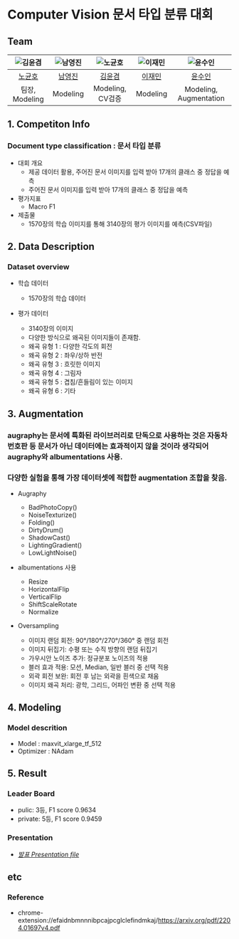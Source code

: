 # Computer Vision 문서 타입 분류 대회

## Team

| ![김윤겸](https://avatars.githubusercontent.com/u/156163982?v=4) | ![남영진](https://avatars.githubusercontent.com/u/156163982?v=4) | ![노균호](https://avatars.githubusercontent.com/u/156163982?v=4) | ![이재민](https://avatars.githubusercontent.com/u/156163982?v=4) | ![윤수인](https://avatars.githubusercontent.com/u/156163982?v=4) |
| :--------------------------------------------------------------: | :--------------------------------------------------------------: | :--------------------------------------------------------------: | :--------------------------------------------------------------: | :--------------------------------------------------------------: |
|            [노균호](https://github.com/UpstageAILab)             |            [남영진](https://github.com/UpstageAILab)             |            [김윤겸](https://github.com/UpstageAILab)             |            [이재민](https://github.com/UpstageAILab)             |            [윤수인](https://github.com/UpstageAILab)             |
|                            팀장, Modeling                             |                            Modeling                           |                         Modeling, CV검증                        |                            Modeling                          |                            Modeling,  Augmentation                  |


## 1. Competiton Info

### Document type classification : 문서 타입 분류

- 대회 개요
     - 제공 데이터 활용, 주어진 문서 이미지를 입력 받아 17개의 클래스 중 정답을 예측
     - 주어진 문서 이미지를 입력 받아 17개의 클래스 중 정답을 예측
- 평가지표
     - Macro F1
- 제출물
     - 1570장의 학습 이미지를 통해 3140장의 평가 이미지를 예측(CSV파일)


## 2. Data Description

### Dataset overview

- 학습 데이터
     - 1570장의 학습 데이터

- 평가 데이터
     - 3140장의 이미지
     - 다양한 방식으로 왜곡된 이미지들이 존재함.
     - 왜곡 유형 1 :  다양한 각도의 회전
     - 왜곡 유형 2 :  좌우/상하 반전
     - 왜곡 유형 3 :  흐릿한 이미지
     - 왜곡 유형 4 :  그림자
     - 왜곡 유형 5 :  겹침/흔들림이 있는 이미지
     - 왜곡 유형 6 :  기타 


## 3. Augmentation

### augraphy는 문서에 특화된 라이브러리로 단독으로 사용하는 것은 자동차번호판 등 문서가 아닌 데이터에는 효과적이지 않을 것이라 생각되어  augraphy와 albumentations 사용.
### 다양한 실험을 통해 가장 데이터셋에 적합한 augmentation 조합을 찾음.

- Augraphy
     - BadPhotoCopy()
     - NoiseTexturize()
     - Folding()
     - DirtyDrum()
     - ShadowCast()
     - LightingGradient()
     - LowLightNoise() 

- albumentations 사용
     - Resize
     - HorizontalFlip
     - VerticalFlip
     - ShiftScaleRotate
     - Normalize

- Oversampling
     - 이미지 랜덤 회전: 90°/180°/270°/360° 중 랜덤 회전
     - 이미지 뒤집기: 수평 또는 수직 방향의 랜덤 뒤집기
     - 가우시안 노이즈 추가: 정규분포 노이즈의 적용
     - 블러 효과 적용: 모션, Median, 일반 블러 중 선택 적용
     - 외곽 회전 보완: 회전 후 남는 외곽을 흰색으로 채움
     - 이미지 왜곡 처리: 광학, 그리드, 어파인 변환 중 선택 적용

 

## 4. Modeling

### Model descrition

- Model : maxvit_xlarge_tf_512 
- Optimizer : NAdam


## 5. Result

### Leader Board

- pulic: 3등, F1 score 0.9634
- private: 5등, F1 score 0.9459 

### Presentation

- [_발표 Presentation file_]([https://docs.google.com/presentation/d/1OYKb5oHg4sF1zsmD0uk_fSvYPxf9Soo6icxFd6eUEHk/edit#slide=id.g2b368e284d4_1_75])

## etc



### Reference

- chrome-extension://efaidnbmnnnibpcajpcglclefindmkaj/https://arxiv.org/pdf/2204.01697v4.pdf
